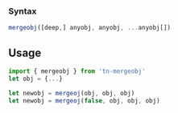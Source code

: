 ### Syntax

```ts
mergeobj([deep,] anyobj, anyobj, ...anyobj[])
```

## Usage

```ts
import { mergeobj } from 'tn-mergeobj'
let obj = {...}

let newobj = mergeoj(obj, obj, obj)
let newobj = mergeoj(false, obj, obj, obj)
```

